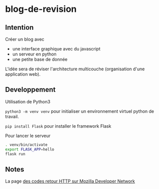 # blog-de-revision

## Intention

Créer un blog avec 
- une interface graphique avec du javascript
- un serveur en python
- une petite base de donnée

L'idée sera de réviser l'architecture multicouche (organisation d'une application web).


## Developpement

Utilisation de Python3

`python3 -m venv venv` pour initialiser un environnement virtuel python de travail.

`pip install Flask` pour installer le framework Flask


Pour lancer le serveur

```bash
. venv/bin/activate
export FLASK_APP=hello
flask run
```


## Notes

La page [des codes retour HTTP sur Mozilla Developer Network](https://developer.mozilla.org/en-US/docs/Web/HTTP/Status)